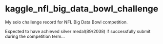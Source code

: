 # kaggle_nfl_big_data_bowl_challenge
My solo challenge record for NFL Big Data Bowl competition.

Expected to have achieved silver medal(89/2038) if successfully submit during the competition term...
